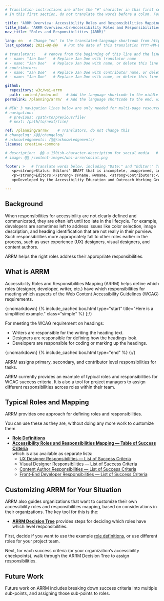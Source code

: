 ```yaml
---
# Translation instructions are after the "#" character in this first section. They are comments that do not show up in the web page. You do not need to translate the instructions after #.
# In this first section, do not translate the words before a colon. For example, do not translate "title:". Do translate the text after "title:".

title: "ARRM Overview: Accessibility Roles and Responsibilities Mapping"
title_html: "ARRM Overview:<br>Accessibility Roles and Responsibilities Mapping"
nav_title: "Roles and Responsibilities (ARRM)" 

lang: en   # Change "en" to the translated-language shortcode from https://www.iana.org/assignments/language-subtag-registry/language-subtag-registry
last_updated: 2021-@@-@@   # Put the date of this translation YYYY-MM-DD (with month in the middle)

# translators:    # remove from the beginning of this line and the lines below: "# " (the hash sign and the space)
# - name: "Jan Doe"   # Replace Jan Doe with translator name
# - name: "Jan Doe"   # Replace Jan Doe with name, or delete this line if not multiple translators
# contributors:
# - name: "Jan Doe"   # Replace Jan Doe with contributor name, or delete this line if none
# - name: "Jan Doe"   # Replace Jan Doe with name, or delete this line if not multiple contributors

github:
  repository: w3c/wai-arrm
  path: content/index.md    # Add the language shortcode to the middle of the filename, for example: content/index.fr.md
permalink: /planning/arrm/  # Add the language shortcode to the end, with no slash at end, for example: /planning/arrm/fr

# NEW: 3 navigation lines below are only needed for multi-page resources where you have previous and next at the bottom. If so, un-comment them; otherwise delete these lines.
# navigation:
  # previous: /path/to/previous/file/
  # next: /path/to/next/file/

ref: /planning/arrm/    # Translators, do not change this
# changelog: /@@/changelog/
# acknowledgements: /@@/acknowledgements/
license: creative-commons

# description:  @@ a 150ish-character-description for social media   # translate the description
# image: @@ /content-images/wai-arrm/social.png

footer: >   # Translate words below, including "Date:" and "Editor:" Translate the Working Group name. Leave the Working Group acronym in English. Do *not* change the dates in the footer below.
   <p><strong>Status: Editors' DRAFT that is incomplete, unapproved, in progress </strong><strong>Date:</strong> Updated @@ Month 2021. First published Month 20@@. <!-- CHANGELOG. --></p>
   <p><strong>Editors:</strong> @@name, @@name. <strong>Contributors:</strong> @@name, @@name, and <a href=”https://www.w3.org/groups/wg/@@wg/participants”>participants of the @@WG</a>.<!-- ACKNOWLEDGEMENTS lists additional contributors. --></p>
   <p>Developed by the Accessibility Education and Outreach Working Group (<a href="http://www.w3.org/WAI/EO/">EOWG</a>).</p>

---
```


## Background

When responsibilities for accessibility are not clearly defined and communicated, they are often left until too late in the lifecycle. For example, developers are sometimes left to address issues like color selection, image description, and heading identification that are not really in their purview. Such responsibilities more appropriately fall to other roles earlier in the process, such as user experience (UX) designers, visual designers, and content authors.

ARRM helps the right roles address their appropriate responsibilities.

## What is ARRM

Accessibility Roles and Responsibilities Mapping (ARRM) helps define which roles (designer, developer, writer, etc.) have which responsibilities for meeting which aspects of the Web Content Accessibility Guidelines (WCAG) requirements.

{::nomarkdown}
{% include_cached box.html type="start" title="Here is a simplified example." class="simple" %}
{:/}

For meeting the WCAG requirement on headings:
* Writers are responsible for the writing the heading text.
* Designers are responsible for defining how the headings look.
* Developers are responsible for coding or marking up the headings.

{::nomarkdown}
{% include_cached box.html type="end" %}
{:/}

ARRM assigns primary, secondary, and contributor level responsibilities for tasks.

ARRM currently provides an example of typical roles and responsibilities for WCAG success criteria. It is also a tool for project managers to assign different responsibilities across roles within their team.

## Typical Roles and Mapping

ARRM provides one approach for defining roles and responsibilities.

You can use these as they are, without doing any more work to customize them.

* **[Role Definitions](roles)**
* **[Accessibility Roles and Responsibilities Mapping &mdash; Table of Success Criteria](sc-map)**<br>which is also available as separate lists:
  * [UX Designer Responsibilities &mdash; List of Success Criteria](planning/arrm/@@)
  * [Visual Designer Responsibilities &mdash; List of Success Criteria](planning/arrm/@@)
  * [Content Author Responsibilities &mdash; List of Success Criteria](planning/arrm/@@)
  * [Front-End Developer Responsibilities &mdash; List of Success Criteria](planning/arrm/@@)

## Customizing ARRM for Your Situation

ARRM also guides organizations that want to customize their own accessibility roles and responsibilities mapping, based on considerations in their organizations. The key tool for this is the:

* **[ARRM Decision Tree](decision-tree)** provides steps for deciding which roles have which level responsibilities.

First, decide if you want to use the example [role definitions](roles), or use different roles for your project team.

Next, for each success criteria (or your organization’s accessibility checkpoints), walk through the ARRM Decision Tree to assign responsibilities.

## Future Work

Future work on ARRM includes breaking down success criteria into multiple sub-points, and assigning those sub-points to roles.
